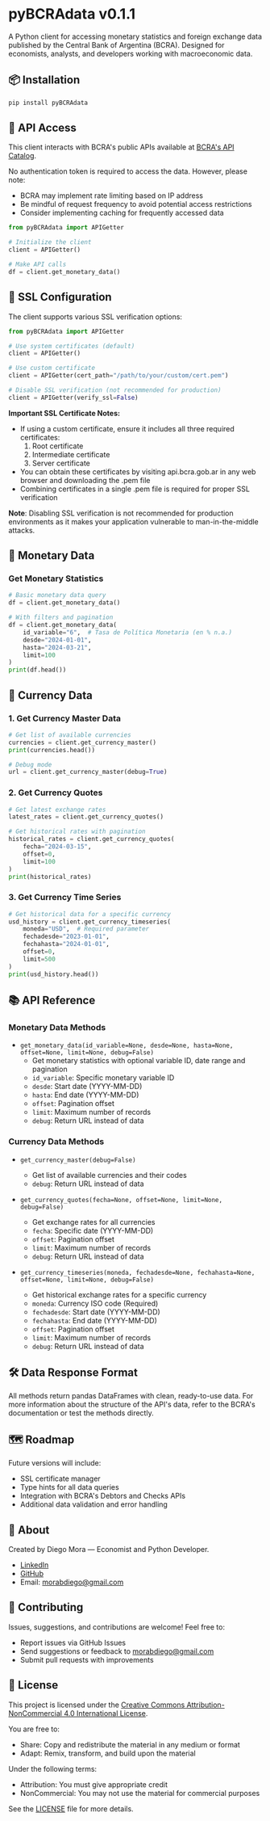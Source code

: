 # pyBCRAdata v0.1.1

A Python client for accessing monetary statistics and foreign exchange data published by the Central Bank of Argentina (BCRA). Designed for economists, analysts, and developers working with macroeconomic data.

## 📦 Installation

```bash
pip install pyBCRAdata
```

## 🔑 API Access

This client interacts with BCRA's public APIs available at [BCRA's API Catalog](https://www.bcra.gob.ar/BCRAyVos/catalogo-de-APIs-banco-central.asp).

No authentication token is required to access the data. However, please note:
- BCRA may implement rate limiting based on IP address
- Be mindful of request frequency to avoid potential access restrictions
- Consider implementing caching for frequently accessed data

```python
from pyBCRAdata import APIGetter

# Initialize the client
client = APIGetter()

# Make API calls
df = client.get_monetary_data()
```

## 🔧 SSL Configuration

The client supports various SSL verification options:

```python
from pyBCRAdata import APIGetter

# Use system certificates (default)
client = APIGetter()

# Use custom certificate
client = APIGetter(cert_path="/path/to/your/custom/cert.pem")

# Disable SSL verification (not recommended for production)
client = APIGetter(verify_ssl=False)
```

**Important SSL Certificate Notes:**
- If using a custom certificate, ensure it includes all three required certificates:
  1. Root certificate
  2. Intermediate certificate
  3. Server certificate
- You can obtain these certificates by visiting api.bcra.gob.ar in any web browser and downloading the .pem file
- Combining certificates in a single .pem file is required for proper SSL verification

**Note**: Disabling SSL verification is not recommended for production environments as it makes your application vulnerable to man-in-the-middle attacks.

## 🏦 Monetary Data

### Get Monetary Statistics
```python
# Basic monetary data query
df = client.get_monetary_data()

# With filters and pagination
df = client.get_monetary_data(
    id_variable="6",  # Tasa de Política Monetaria (en % n.a.)
    desde="2024-01-01",
    hasta="2024-03-21",
    limit=100
)
print(df.head())
```

## 💱 Currency Data

### 1. Get Currency Master Data
```python
# Get list of available currencies
currencies = client.get_currency_master()
print(currencies.head())

# Debug mode
url = client.get_currency_master(debug=True)
```

### 2. Get Currency Quotes
```python
# Get latest exchange rates
latest_rates = client.get_currency_quotes()

# Get historical rates with pagination
historical_rates = client.get_currency_quotes(
    fecha="2024-03-15",
    offset=0,
    limit=100
)
print(historical_rates)
```

### 3. Get Currency Time Series
```python
# Get historical data for a specific currency
usd_history = client.get_currency_timeseries(
    moneda="USD",  # Required parameter
    fechadesde="2023-01-01",
    fechahasta="2024-01-01",
    offset=0,
    limit=500
)
print(usd_history.head())
```

## 📚 API Reference

### Monetary Data Methods
- `get_monetary_data(id_variable=None, desde=None, hasta=None, offset=None, limit=None, debug=False)`
  - Get monetary statistics with optional variable ID, date range and pagination
  - `id_variable`: Specific monetary variable ID
  - `desde`: Start date (YYYY-MM-DD)
  - `hasta`: End date (YYYY-MM-DD)
  - `offset`: Pagination offset
  - `limit`: Maximum number of records
  - `debug`: Return URL instead of data

### Currency Data Methods
- `get_currency_master(debug=False)`
  - Get list of available currencies and their codes
  - `debug`: Return URL instead of data

- `get_currency_quotes(fecha=None, offset=None, limit=None, debug=False)`
  - Get exchange rates for all currencies
  - `fecha`: Specific date (YYYY-MM-DD)
  - `offset`: Pagination offset
  - `limit`: Maximum number of records
  - `debug`: Return URL instead of data

- `get_currency_timeseries(moneda, fechadesde=None, fechahasta=None, offset=None, limit=None, debug=False)`
  - Get historical exchange rates for a specific currency
  - `moneda`: Currency ISO code (Required)
  - `fechadesde`: Start date (YYYY-MM-DD)
  - `fechahasta`: End date (YYYY-MM-DD)
  - `offset`: Pagination offset
  - `limit`: Maximum number of records
  - `debug`: Return URL instead of data

## 🛠️ Data Response Format

All methods return pandas DataFrames with clean, ready-to-use data. For more information about the structure of the API's data, refer to the BCRA's documentation or test the methods directly.

## 🗺️ Roadmap

Future versions will include:
- SSL certificate manager
- Type hints for all data queries
- Integration with BCRA's Debtors and Checks APIs
- Additional data validation and error handling

## 👋 About

Created by Diego Mora — Economist and Python Developer.
- [LinkedIn](https://www.linkedin.com/in/morabdiego)
- [GitHub](https://github.com/morabdiego)
- Email: morabdiego@gmail.com

## 🤝 Contributing

Issues, suggestions, and contributions are welcome! Feel free to:
- Report issues via GitHub Issues
- Send suggestions or feedback to morabdiego@gmail.com
- Submit pull requests with improvements

## 📜 License

This project is licensed under the [Creative Commons Attribution-NonCommercial 4.0 International License](http://creativecommons.org/licenses/by-nc/4.0/).

You are free to:
- Share: Copy and redistribute the material in any medium or format
- Adapt: Remix, transform, and build upon the material

Under the following terms:
- Attribution: You must give appropriate credit
- NonCommercial: You may not use the material for commercial purposes

See the [LICENSE](LICENSE) file for more details.
